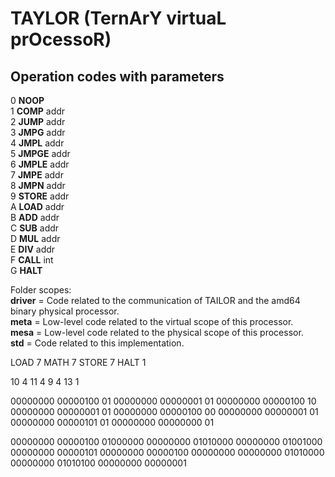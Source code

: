 # TAYLOR (**T**ern**A**r**Y** virtua**L** pr**O**cesso**R**)

## Operation codes with parameters
0  **NOOP**
<br> 1  **COMP**   addr
<br> 2  **JUMP**   addr
<br> 3  **JMPG**   addr
<br> 4  **JMPL**   addr
<br> 5  **JMPGE**   addr
<br> 6  **JMPLE**   addr
<br> 7  **JMPE**    addr
<br> 8  **JMPN**    addr
<br> 9  **STORE**   addr
<br> A  **LOAD**    addr
<br> B  **ADD**     addr
<br> C  **SUB**     addr
<br> D  **MUL**     addr
<br> E  **DIV**     addr
<br> F  **CALL**    int
<br> G  **HALT**

Folder scopes:
<br> **driver**  = Code related to the communication of TAILOR and the amd64 binary physical processor.
<br> **meta**    = Low-level code related to the virtual scope of this processor.
<br> **mesa**    = Low-level code related to the physical scope of this processor.
<br> **std**     = Code related to this implementation.

LOAD 7
MATH 7
STORE 7
HALT
1

10 4 11 4 9 4 13 1

00000000 00000100 01
00000000 00000001 01
00000000 00000100 10
00000000 00000001 01
00000000 00000100 00
00000000 00000001 01
00000000 00000101 01
00000000 00000000 01

00000000 00000100 01000000 00000000 01010000 00000000 01001000 00000000 00000101 00000000 00000100 00000000 00000000 01010000 00000000 01010100 00000000 00000001
